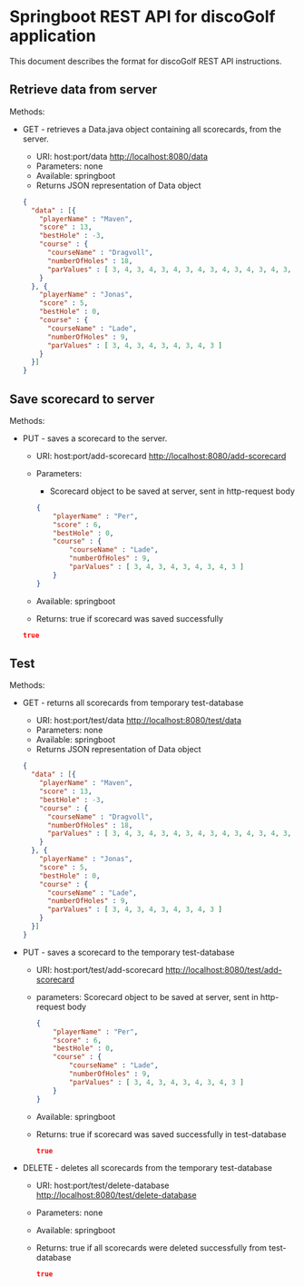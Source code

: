 # Springboot REST API for discoGolf application

This document describes the format for discoGolf REST API instructions.

## Retrieve data from server

Methods:

* GET - retrieves a Data.java object containing all scorecards, from the server.
  * URI: host:port/data <http://localhost:8080/data>
  * Parameters: none
  * Available: springboot
  * Returns JSON representation of Data object
  
  ```json
  {
    "data" : [{
      "playerName" : "Maven",
      "score" : 13,
      "bestHole" : -3,
      "course" : {
        "courseName" : "Dragvoll",
        "numberOfHoles" : 18,
        "parValues" : [ 3, 4, 3, 4, 3, 4, 3, 4, 3, 4, 3, 4, 3, 4, 3, 4, 3, 4 ]
      }
    }, {
      "playerName" : "Jonas",
      "score" : 5,
      "bestHole" : 0,
      "course" : {
        "courseName" : "Lade",
        "numberOfHoles" : 9,
        "parValues" : [ 3, 4, 3, 4, 3, 4, 3, 4, 3 ]
      }
    }]
  }
  ```

## Save scorecard to server

Methods:

* PUT - saves a scorecard to the server.
  * URI: host:port/add-scorecard <http://localhost:8080/add-scorecard>
  * Parameters:
    * Scorecard object to be saved at server, sent in http-request body
  
    ```json
    {
        "playerName" : "Per",
        "score" : 6,
        "bestHole" : 0,
        "course" : {
            "courseName" : "Lade",
            "numberOfHoles" : 9,
            "parValues" : [ 3, 4, 3, 4, 3, 4, 3, 4, 3 ]
        }
    } 
    ```

  * Available: springboot
  * Returns: true if scorecard was saved successfully

  ```json
  true
  ```

## Test

Methods:

* GET - returns all scorecards from temporary test-database
  * URI: host:port/test/data <http://localhost:8080/test/data>
  * Parameters: none
  * Available: springboot
  * Returns JSON representation of Data object
  
  ```json
  {
    "data" : [{
      "playerName" : "Maven",
      "score" : 13,
      "bestHole" : -3,
      "course" : {
        "courseName" : "Dragvoll",
        "numberOfHoles" : 18,
        "parValues" : [ 3, 4, 3, 4, 3, 4, 3, 4, 3, 4, 3, 4, 3, 4, 3, 4, 3, 4 ]
      }
    }, {
      "playerName" : "Jonas",
      "score" : 5,
      "bestHole" : 0,
      "course" : {
        "courseName" : "Lade",
        "numberOfHoles" : 9,
        "parValues" : [ 3, 4, 3, 4, 3, 4, 3, 4, 3 ]
      }
    }]
  }
  ```

* PUT - saves a scorecard to the temporary test-database
  * URI: host:port/test/add-scorecard <http://localhost:8080/test/add-scorecard>
  * parameters: Scorecard object to be saved at server, sent in http-request body
  
    ```json
    {
        "playerName" : "Per",
        "score" : 6,
        "bestHole" : 0,
        "course" : {
            "courseName" : "Lade",
            "numberOfHoles" : 9,
            "parValues" : [ 3, 4, 3, 4, 3, 4, 3, 4, 3 ]
        }
    } 
    ```

  * Available: springboot
  * Returns: true if scorecard was saved successfully in test-database
  
    ```json
    true
    ```

* DELETE - deletes all scorecards from the temporary test-database
  * URI: host:port/test/delete-database <http://localhost:8080/test/delete-database>
  * Parameters: none
  * Available: springboot
  * Returns: true if all scorecards were deleted successfully from test-database
  
    ```json
    true
    ```
